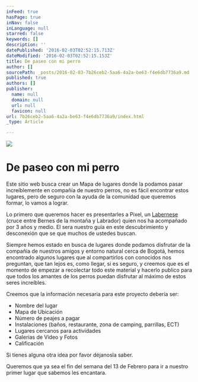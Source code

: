 ```yaml
---
inFeed: true
hasPage: true
inNav: false
inLanguage: null
starred: false
keywords: []
description: ''
datePublished: '2016-02-03T02:52:15.713Z'
dateModified: '2016-02-03T02:52:15.153Z'
title: De paseo con mi perro
author: []
sourcePath: _posts/2016-02-03-7b26ceb2-5aa6-4a2a-be63-f4e6db7736a9.md
published: true
authors: []
publisher:
  name: null
  domain: null
  url: null
  favicon: null
url: 7b26ceb2-5aa6-4a2a-be63-f4e6db7736a9/index.html
_type: Article

---
```

![](https://the-grid-user-content.s3-us-west-2.amazonaws.com/62bbae60-debb-4120-9120-fb08ab38d6b7.jpg)

# De paseo con mi perro

Este sitio web busca crear un Mapa de lugares donde la podamos pasar increíblemente en compañía de nuestro perros, no es fácil encontrar estos lugares, pero de seguro con la ayuda de la comunidad que queremos formar, lo vamos a lograr.

Lo primero que queremos hacer es presentarles a Pixel, un [Labernese][0] (cruce entre Bernes de la montaña y Labrador) quien nos ha acompañado por 3 años y medio. El sera nuestro guía en este descubrimiento y desconexión que se que muchos de ustedes buscan.

Siempre hemos estado en busca de lugares donde podamos disfrutar de la compañia de nuestros amigos y entorno natural cerca de Bogotá, hemos encontrado algunos lugares que al compartirlos con conocidos nos preguntan, que tan lejos es, como llegar, si es seguro, y creemos que es el momento de empezar a recolectar todo este material y hacerlo publico para que todos los amantes de los perros puedan disfrutar al máximo de estos seres increíbles.

Creemos que la información necesaria para este proyecto debería ser:

* Nombre del lugar
* Mapa de Ubicación
* Número de peajes a pagar 
* Instalaciones (baños, restaurante, zona de camping, parrillas, ECT)
* Lugares cercanos para actividades
* Galerias de Video y Fotos
* Calificación

Si tienes alguna otra idea por favor déjanosla saber.

Queremos que ya sea el fin del semana del 13 de Febrero para ir a nuestro primer lugar que sabemos les encantara. 

[0]: http://dogs.petbreeds.com/l/446/Labernese